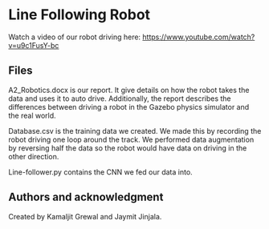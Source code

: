 # Line Following Robot

Watch a video of our robot driving here: https://www.youtube.com/watch?v=u9c1FusY-bc

## Files

A2_Robotics.docx is our report. It give details on how the robot takes the data and uses it to auto drive. Additionally, the report describes the differences between driving a robot in the Gazebo physics simulator and the real world.

Database.csv is the training data we created. We made this by recording the robot driving one loop around the track. We performed data augmentation by reversing half the data so the robot would have data on driving in the other direction.

Line-follower.py contains the CNN we fed our data into.

## Authors and acknowledgment
Created by Kamaljit Grewal and Jaymit Jinjala.

